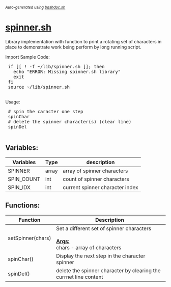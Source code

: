 <small><i>Auto-generated using [bashdoc.sh](https://github.com/alejandro-godinez/UsefulScripts/blob/trunk/bashdoc/bashdoc.sh)</i></small>
# [spinner.sh](../spinner.sh)

 Library implementation with function to print a rotating set of characters 
 in place to demonstrate work being perform by long running script.


 Import Sample Code:
 <pre>
 if [[ ! -f ~/lib/spinner.sh ]]; then
   echo "ERROR: Missing spinner.sh library"
   exit
 fi
 source ~/lib/spinner.sh
 </pre>

 Usage:
 <pre>
 # spin the caracter one step
 spinChar
 # delete the spinner character(s) (clear line)
 spinDel
 </pre>


## Variables:
| Variables | Type | description |
|-----------|------|-------------|
| SPINNER | array |  array of spinner characters  |
| SPIN_COUNT | int |  count of spinner characters  |
| SPIN_IDX | int |  current spinner character index  |

## Functions:
| Function | Description |
|----------|-------------|
| setSpinner(chars) |  Set a different set of spinner characters  <br><br><u><b>Args:</b></u><br>chars - array of characters <br> |
| spinChar() |  Display the next step in the character spinner  |
| spinDel() |  delete the spinner character by clearing the currnet line content  |
